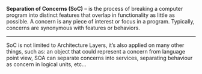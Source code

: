 **Separation of Concerns (SoC)** – is the process of breaking a computer program into distinct features that overlap in functionality as little as possible. A concern is any piece of interest or focus in a program. Typically, concerns are synonymous with features or behaviors.

---

SoC is not limited to Architecture Layers, it’s also applied on many other things, such as:  an object that could represent a concern from language point view, SOA can separate concerns into services, separating behaviour as concern in logical units, etc...

